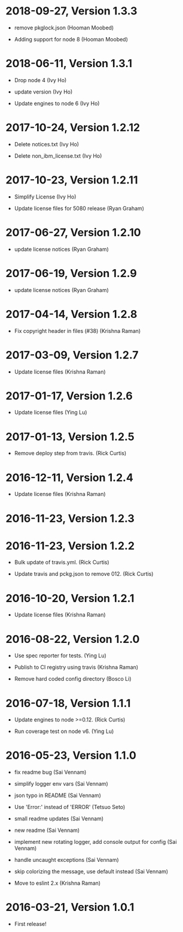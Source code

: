 2018-09-27, Version 1.3.3
=========================

 * remove pkglock.json (Hooman Moobed)

 * Adding support for node 8 (Hooman Moobed)


2018-06-11, Version 1.3.1
=========================

 * Drop node 4 (Ivy Ho)

 * update version (Ivy Ho)

 * Update engines to node 6 (Ivy Ho)


2017-10-24, Version 1.2.12
==========================

 * Delete notices.txt (Ivy Ho)

 * Delete non_ibm_license.txt (Ivy Ho)


2017-10-23, Version 1.2.11
==========================

 * Simplify License (Ivy Ho)

 * Update license files for 5080 release (Ryan Graham)


2017-06-27, Version 1.2.10
==========================

 * update license notices (Ryan Graham)


2017-06-19, Version 1.2.9
=========================

 * update license notices (Ryan Graham)


2017-04-14, Version 1.2.8
=========================

 * Fix copyright header in files (#38) (Krishna Raman)


2017-03-09, Version 1.2.7
=========================

 * Update license files (Krishna Raman)


2017-01-17, Version 1.2.6
=========================

 * Update license files (Ying Lu)


2017-01-13, Version 1.2.5
=========================

 * Remove deploy step from travis. (Rick Curtis)


2016-12-11, Version 1.2.4
=========================

 * Update license files (Krishna Raman)


2016-11-23, Version 1.2.3
=========================



2016-11-23, Version 1.2.2
=========================

 * Bulk update of travis.yml. (Rick Curtis)

 * Update travis and pckg.json to remove 012. (Rick Curtis)


2016-10-20, Version 1.2.1
=========================

 * Update license files (Krishna Raman)


2016-08-22, Version 1.2.0
=========================

 * Use spec reporter for tests. (Ying Lu)

 * Publish to CI registry using travis (Krishna Raman)

 * Remove hard coded config directory (Bosco Li)


2016-07-18, Version 1.1.1
=========================

 * Update engines to node >=0.12. (Rick Curtis)

 * Run coverage test on node v6. (Ying Lu)


2016-05-23, Version 1.1.0
=========================

 * fix readme bug (Sai Vennam)

 * simplify logger env vars (Sai Vennam)

 * json typo in README (Sai Vennam)

 * Use 'Error:' instead of 'ERROR' (Tetsuo Seto)

 * small readme updates (Sai Vennam)

 * new readme (Sai Vennam)

 * implement new rotating logger, add console output for config (Sai Vennam)

 * handle uncaught exceptions (Sai Vennam)

 * skip colorizing the message, use default instead (Sai Vennam)

 * Move to eslint 2.x (Krishna Raman)


2016-03-21, Version 1.0.1
=========================

 * First release!
